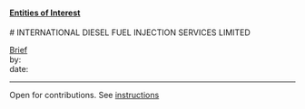 #### [Entities of Interest](/list.html)
<link rel="stylesheet" type="text/css" href="../../assets/style.css">
# INTERNATIONAL DIESEL FUEL INJECTION SERVICES LIMITED

[comment]: <> (Add/Remove information below as you want)
[comment]: <> (Markdown cheatsheet: https://github.com/adam-p/markdown-here/wiki/Markdown-Cheatsheet)
[Brief](Brief.md)  
by:  
date:  

---
[comment]: <> (Add your content here)
Open for contributions. See [instructions](/Readme.md#contribute)